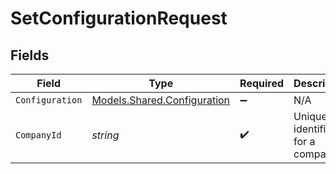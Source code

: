 # SetConfigurationRequest


## Fields

| Field                                                               | Type                                                                | Required                                                            | Description                                                         | Example                                                             |
| ------------------------------------------------------------------- | ------------------------------------------------------------------- | ------------------------------------------------------------------- | ------------------------------------------------------------------- | ------------------------------------------------------------------- |
| `Configuration`                                                     | [Models.Shared.Configuration](../../Models/Shared/Configuration.md) | :heavy_minus_sign:                                                  | N/A                                                                 |                                                                     |
| `CompanyId`                                                         | *string*                                                            | :heavy_check_mark:                                                  | Unique identifier for a company.                                    | 8a210b68-6988-11ed-a1eb-0242ac120002                                |